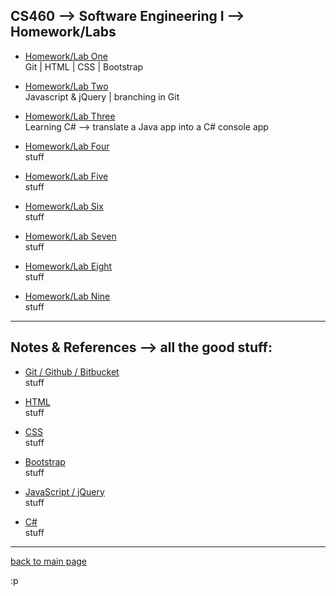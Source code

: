 ## CS460 --> Software Engineering I --> Homework/Labs
* [Homework/Lab One](https://Stormy9.github.io/CS460/hwk_01/ "Homework/Lab One")   
   Git | HTML | CSS | Bootstrap   

* [Homework/Lab Two](https://Stormy9.github.io/CS460/hwk_02/ "Homework/Lab Two")   
   Javascript & jQuery | branching in Git   
   
* [Homework/Lab Three](https://Stormy9.github.io/CS460/hwk_03/ "Homework/Lab Three")   
   Learning C# --> translate a Java app into a C# console app   

* [Homework/Lab Four](https://Stormy9.github.io/CS460/hwk_04/ "Homework/Lab Four")   
   stuff   

* [Homework/Lab Five](https://Stormy9.github.io/CS460/hwk_05/ "Homework/Lab Five")   
   stuff   

* [Homework/Lab Six](https://Stormy9.github.io/CS460/hwk_06/ "Homework/Lab Six")   
   stuff   

* [Homework/Lab Seven](https://Stormy9.github.io/CS460/hwk_07/ "Homework/Lab Seven")   
   stuff   

* [Homework/Lab Eight](https://Stormy9.github.io/CS460/hwk_08/ "Homework/Lab Eight")   
   stuff   

* [Homework/Lab Nine](https://Stormy9.github.io/CS460/hwk_09/ "Homework/Lab Nine")   
   stuff   

---

## Notes & References --> all the good stuff:
* <a name="git"></a>[Git / Github / Bitbucket](https://Stormy9.github.io/CS460/references/git/ "notes for git")   
   stuff   
   
* <a name="html"></a>[HTML](https://Stormy9.github.io/CS460/references/html/ "notes for html")   
   stuff   

* <a name="css"></a>[CSS](https://Stormy9.github.io/CS460/references/css/ "notes for css")   
  stuff   

* <a name="bootstrap">[Bootstrap](https://Stormy9.github.io/CS460/references/bootstrap/ "notes for bootstrap")</a>   
   stuff   

* <a name="js_jq"></a>[JavaScript / jQuery](https://Stormy9.github.io/CS460/references/js_jq/ "notes for Javascript & jQuery")   
   stuff   
 
* <a name="c_sharp"></a>[C#](https://Stormy9.github.io/CS460/references/c_sharp/ "notes for C#")   
   stuff   

---

[back to main page](https://Stormy9.github.io/ "main page")   

:p

